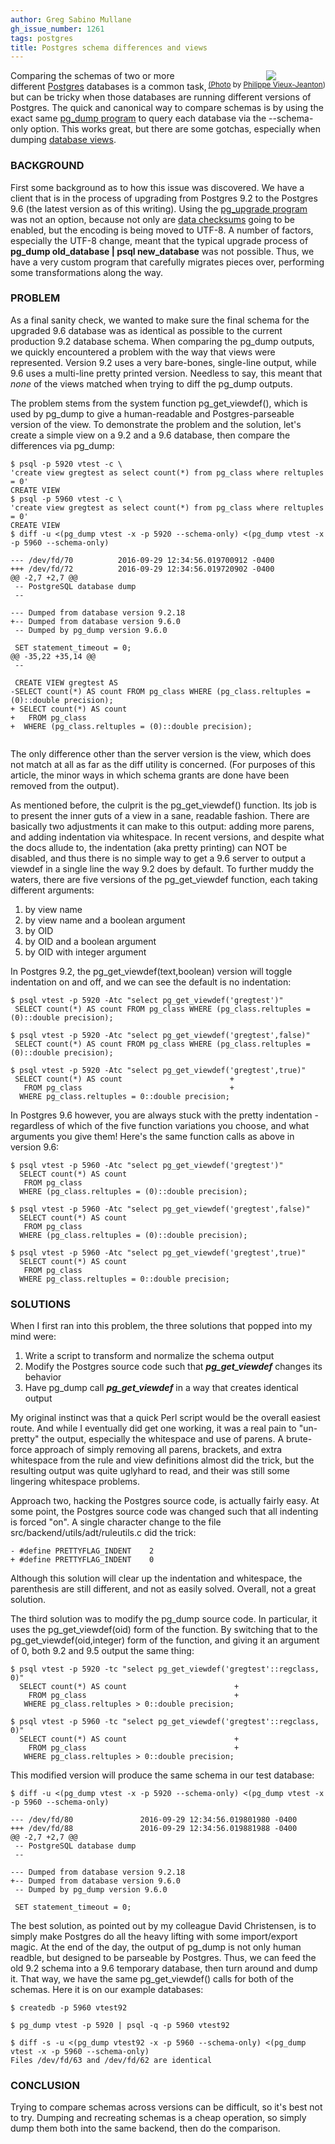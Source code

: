 ```yaml
---
author: Greg Sabino Mullane
gh_issue_number: 1261
tags: postgres
title: Postgres schema differences and views
---
```




<div class="separator" style="clear: both; text-align: center; float:right"><a href="/blog/2016/10/14/postgres-schema-differences-and-views/image-0.jpeg" imageanchor="1" style="clear: right; margin-bottom: 1em; margin-left: 1em;"><img border="0" src="/blog/2016/10/14/postgres-schema-differences-and-views/image-0.jpeg"/></a><br/><small><a href="https://flic.kr/p/Atz88c
">(Photo</a> by <a href="https://www.flickr.com/photos/miwok/">Philippe Vieux-Jeanton</a>)</small></div>

Comparing the schemas of two or more different [Postgres](https://www.postgresql.org/) databases is a common 
task, but can be tricky when those databases are running different versions 
of Postgres. The quick and canonical way to compare schemas is by using the 
exact same [pg_dump program](https://www.postgresql.org/docs/current/static/app-pgdump.html) to query each database via the --schema-only option. 
This works great, but there are some gotchas, especially when dumping [database views](https://www.postgresql.org/docs/current/static/sql-createview.html).

### BACKGROUND

First some background as to how this issue was discovered. We have a client that is in the 
process of upgrading from Postgres 9.2 to the Postgres 9.6 (the latest version as of this writing). 
Using the [pg_upgrade program](https://www.postgresql.org/docs/current/static/pgupgrade.html) was not an option, because not only are 
[data checksums](http://blog.endpoint.com/2015/12/postgres-checksum-performance-impact.html) going to be enabled, but the encoding is being moved to UTF-8. A number of 
factors, especially the UTF-8 change, meant that the typical upgrade 
process of **pg_dump old_database | psql new_database** was not possible. 
Thus, we have a very custom program that carefully migrates pieces over, 
performing some transformations along the way.

### PROBLEM

As a final sanity check, we wanted to make sure the final schema for the upgraded 
9.6 database was as identical as possible to the current production 9.2 database schema. 
When comparing the pg_dump outputs, we quickly encountered a problem with the way 
that views were represented. Version 9.2 uses a very bare-bones, single-line output, while 
9.6 uses a multi-line pretty printed version. Needless to say, this meant that 
*none* of the views matched when trying to diff the pg_dump outputs.

The problem stems from the system function pg_get_viewdef(), which is used by 
pg_dump to give a human-readable and Postgres-parseable version of the view. 
To demonstrate the problem and the solution, let's create a simple view on 
a 9.2 and a 9.6 database, then compare the differences via pg_dump:

```
$ psql -p 5920 vtest -c \
'create view gregtest as select count(*) from pg_class where reltuples = 0'
CREATE VIEW
$ psql -p 5960 vtest -c \
'create view gregtest as select count(*) from pg_class where reltuples = 0'
CREATE VIEW
$ diff -u <(pg_dump vtest -x -p 5920 --schema-only) <(pg_dump vtest -x -p 5960 --schema-only)

--- /dev/fd/70          2016-09-29 12:34:56.019700912 -0400
+++ /dev/fd/72          2016-09-29 12:34:56.019720902 -0400
@@ -2,7 +2,7 @@
 -- PostgreSQL database dump
 --
 
--- Dumped from database version 9.2.18
+-- Dumped from database version 9.6.0
 -- Dumped by pg_dump version 9.6.0
 
 SET statement_timeout = 0;
@@ -35,22 +35,14 @@
 --
 
 CREATE VIEW gregtest AS
-SELECT count(*) AS count FROM pg_class WHERE (pg_class.reltuples = (0)::double precision);
+ SELECT count(*) AS count
+   FROM pg_class
+  WHERE (pg_class.reltuples = (0)::double precision);
 

```

The only difference other than the server version is the view, which does not match at all as 
far as the diff utility is concerned. (For purposes of this article, the minor ways in which schema 
grants are done have been removed from the output).

As mentioned before, the culprit is the pg_get_viewdef() function. Its job is to present 
the inner guts of a view in a sane, readable fashion. There are basically two adjustments 
it can make to this output: adding more parens, and adding indentation via whitespace. In 
recent versions, and despite what the docs allude to, the indentation (aka pretty printing) 
can NOT be disabled, and thus there is no simple way to get a 9.6 server to output a viewdef 
in a single line the way 9.2 does by default. To further muddy the waters, there are five 
versions of the pg_get_viewdef function, each taking different arguments:

1. by view name
1. by view name and a boolean argument
1. by OID
1. by OID and a boolean argument
1. by OID with integer argument

In Postgres 9.2, the pg_get_viewdef(text,boolean) version will 
toggle indentation on and off, and we can see the default is no indentation:

```
$ psql vtest -p 5920 -Atc "select pg_get_viewdef('gregtest')"
 SELECT count(*) AS count FROM pg_class WHERE (pg_class.reltuples = (0)::double precision);

$ psql vtest -p 5920 -Atc "select pg_get_viewdef('gregtest',false)"
 SELECT count(*) AS count FROM pg_class WHERE (pg_class.reltuples = (0)::double precision);

$ psql vtest -p 5920 -Atc "select pg_get_viewdef('gregtest',true)"
 SELECT count(*) AS count                        +
   FROM pg_class                                 +
  WHERE pg_class.reltuples = 0::double precision;
```

In Postgres 9.6 however, you are always stuck with the pretty indentation - regardless of 
which of the five function variations you choose, and what arguments you give them! Here's 
the same function calls as above in version 9.6:

```
$ psql vtest -p 5960 -Atc "select pg_get_viewdef('gregtest')"
  SELECT count(*) AS count
   FROM pg_class
  WHERE (pg_class.reltuples = (0)::double precision);

$ psql vtest -p 5960 -Atc "select pg_get_viewdef('gregtest',false)"
  SELECT count(*) AS count
   FROM pg_class
  WHERE (pg_class.reltuples = (0)::double precision);

$ psql vtest -p 5960 -Atc "select pg_get_viewdef('gregtest',true)"
  SELECT count(*) AS count
   FROM pg_class
  WHERE pg_class.reltuples = 0::double precision;
```

### SOLUTIONS

When I first ran into this problem, the three solutions that popped into my mind were:

1. Write a script to transform and normalize the schema output
1. Modify the Postgres source code such that ***pg_get_viewdef*** changes its behavior
1. Have pg_dump call ***pg_get_viewdef*** in a way that creates identical output

My original instinct was that a quick Perl script would be the overall easiest route. And while I 
eventually did get one working, it was a real pain to "un-pretty" the output, especially the 
whitespace and use of parens. A brute-force approach of simply removing all parens, 
brackets, and extra whitespace from the rule and view definitions almost did the trick, but the resulting 
output was quite uglyhard to read, and their was still some lingering whitespace problems.

Approach two, hacking the Postgres source code, is actually fairly easy. At some point, the Postgres 
source code was changed such that all indenting is forced "on". A single character change to 
the file src/backend/utils/adt/ruleutils.c did the trick:

```
- #define PRETTYFLAG_INDENT    2
+ #define PRETTYFLAG_INDENT    0
```

Although this solution will clear up the indentation and whitespace, the parenthesis are still 
different, and not as easily solved. Overall, not a great solution.

The third solution was to modify the pg_dump source code. In particular, it 
uses the pg_get_viewdef(oid) form of the function. By switching that to 
the pg_get_viewdef(oid,integer) form of the function, and giving it an 
argument of 0, both 9.2 and 9.5 output the same thing:

```
$ psql vtest -p 5920 -tc "select pg_get_viewdef('gregtest'::regclass, 0)"
  SELECT count(*) AS count                        +
    FROM pg_class                                 +
   WHERE pg_class.reltuples > 0::double precision;

$ psql vtest -p 5960 -tc "select pg_get_viewdef('gregtest'::regclass, 0)"
  SELECT count(*) AS count                        +
    FROM pg_class                                 +
   WHERE pg_class.reltuples > 0::double precision;
```

This modified version will produce the same schema in our test database:

```
$ diff -u <(pg_dump vtest -x -p 5920 --schema-only) <(pg_dump vtest -x -p 5960 --schema-only)

--- /dev/fd/80               2016-09-29 12:34:56.019801980 -0400
+++ /dev/fd/88               2016-09-29 12:34:56.019881988 -0400
@@ -2,7 +2,7 @@
 -- PostgreSQL database dump
 --
 
--- Dumped from database version 9.2.18
+-- Dumped from database version 9.6.0
 -- Dumped by pg_dump version 9.6.0
 
 SET statement_timeout = 0;
```

The best solution, as pointed out by my colleague David Christensen, is to simply make Postgres do all the heavy lifting 
with some import/export magic. At the end of the day, the output of pg_dump is not only human readble, but designed 
to be parseable by Postgres. Thus, we can feed the old 9.2 schema into a 9.6 temporary database, then turn around and 
dump it. That way, we have the same pg_get_viewdef() calls for both of the schemas. 
Here it is on our example databases:

```
$ createdb -p 5960 vtest92

$ pg_dump vtest -p 5920 | psql -q -p 5960 vtest92

$ diff -s -u <(pg_dump vtest92 -x -p 5960 --schema-only) <(pg_dump vtest -x -p 5960 --schema-only)
Files /dev/fd/63 and /dev/fd/62 are identical
```

### CONCLUSION

Trying to compare schemas across versions can be difficult, so it's best not to try. Dumping 
and recreating schemas is a cheap operation, so simply dump them both into the same backend, 
then do the comparison.


